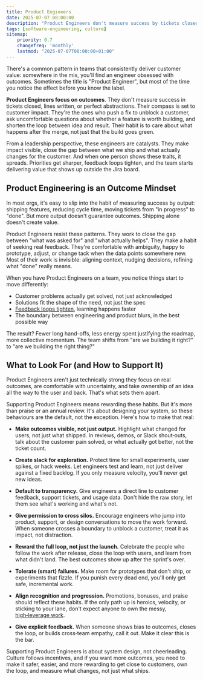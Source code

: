 ```yaml
---
title: Product Engineers
date: 2025-07-07 08:00:00
description: "Product Engineers don't measure success by tickets closed or code merged they're focused on outcomes. This mindset is the real multiplier for teams that consistently deliver customer value."
tags: [software-engineering, culture]
sitemap:
    priority: 0.7
    changefreq: 'monthly'
    lastmod: "2025-07-07T08:00:00+01:00"
---
```


There's a common pattern in teams that consistently deliver customer value: somewhere in the mix, you'll find an engineer obsessed with outcomes. Sometimes the title is "Product Engineer", but most of the time you notice the effect before you know the label.

**Product Engineers focus on outcomes**. They don't measure success in tickets closed, lines written, or perfect abstractions. Their compass is set to customer impact. They're the ones who push a fix to unblock a customer, ask uncomfortable questions about whether a feature is worth building, and shorten the loop between idea and result. Their habit is to care about what happens after the merge, not just that the build goes green.

From a leadership perspective, these engineers are catalysts. They make impact visible, close the gap between what we ship and what actually changes for the customer. And when one person shows these traits, it spreads. Priorities get sharper, feedback loops tighten, and the team starts delivering value that shows up outside the Jira board.

## Product Engineering is an Outcome Mindset

In most orgs, it's easy to slip into the habit of measuring success by output: shipping features, reducing cycle time, moving tickets from "in progress" to "done". But more output doesn't guarantee outcomes. Shipping alone doesn't create value.

Product Engineers resist these patterns. They work to close the gap between "what was asked for" and "what actually helps". They make a habit of seeking real feedback. They're comfortable with ambiguity, happy to prototype, adjust, or change tack when the data points somewhere new. Most of their work is invisible: aligning context, nudging decisions, refining what "done" really means.

When you have Product Engineers on a team, you notice things start to move differently:

- Customer problems actually get solved, not just acknowledged
- Solutions fit the shape of the need, not just the spec
- [Feedback loops tighten](/optimising-teams-with-theory-of-constraints), learning happens faster
- The boundary between engineering and product blurs, in the best possible way

The result? Fewer long hand-offs, less energy spent justifying the roadmap, more collective momentum. The team shifts from "are we building it right?" to "are we building the right thing?"

## What to Look For (and How to Support It)

Product Engineers aren't just technically strong they focus on real outcomes, are comfortable with uncertainty, and take ownership of an idea all the way to the user and back. That's what sets them apart.

Supporting Product Engineers means rewarding these habits. But it's more than praise or an annual review. It's about designing your system, so these behaviours are the default, not the exception. Here's how to make that real:

- **Make outcomes visible, not just output.** Highlight what changed for users, not just what shipped. In reviews, demos, or Slack shout‑outs, talk about the customer pain solved, or what actually got better, not the ticket count.

- **Create slack for exploration.** Protect time for small experiments, user spikes, or hack weeks. Let engineers test and learn, not just deliver against a fixed backlog. If you only measure velocity, you'll never get new ideas.

- **Default to transparency.** Give engineers a direct line to customer feedback, support tickets, and usage data. Don't hide the raw story, let them see what's working and what's not.

- **Give permission to cross silos.** Encourage engineers who jump into product, support, or design conversations to move the work forward. When someone crosses a boundary to unblock a customer, treat it as impact, not distraction.

- **Reward the full loop, not just the launch.** Celebrate the people who follow the work after release, close the loop with users, and learn from what didn't land. The best outcomes show up after the sprint's over.

- **Tolerate (smart) failures.** Make room for prototypes that don't ship, or experiments that fizzle. If you punish every dead end, you'll only get safe, incremental work.

- **Align recognition and progression.** Promotions, bonuses, and praise should reflect these habits. If the only path up is heroics, velocity, or sticking to your lane, don't expect anyone to own the messy, [high‑leverage work](/doing-leveraged-work).

- **Give explicit feedback.** When someone shows bias to outcomes, closes the loop, or builds cross‑team empathy, call it out. Make it clear this is the bar.

Supporting Product Engineers is about system design, not cheerleading. Culture follows incentives, and if you want more outcomes, you need to make it safer, easier, and more rewarding to get close to customers, own the loop, and measure what changes, not just what ships.
